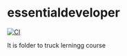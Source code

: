 # essentialdeveloper
[![CI](https://github.com/jaugeni/essentialdeveloper/actions/workflows/CI.yaml/badge.svg)](https://github.com/jaugeni/essentialdeveloper/actions/workflows/CI.yaml)

It is folder to truck lerningg course 
